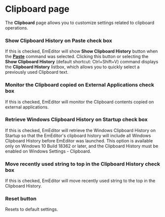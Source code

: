 # Clipboard page

The **Clipboard** page allows you to customize settings related to clipboard
operations.

### Show Clipboard History on Paste check box

If this is checked, EmEditor will show **Show Clipboard History** button when the **[Paste](../../../cmd/edit/edit_paste)** command was selected. Clicking this button or selecting the **Show Clipboard History** (default shortcut: Ctrl+Shift+V) command displays the **Clipboard History** listbox, which allows you to quickly select a previously used Clipboard text.

### Monitor the Clipboard copied on External Applications check box

If this is checked, EmEditor will monitor the Clipboard contents copied on external applications.

### Retrieve Windows Clipboard History on Startup check box

If this is checked, EmEditor will retrieve the Windows Clipboard History on Startup so that the EmEditor's clipboard history will include all Windows Clipboard History before EmEditor was launched. This option is available only on Windows 10 Build 18362 or later, and the Clipboard History must be enabled on Windows Settings - Clipboard.

### Move recently used string to top in the Clipboard History check box

If this is checked, EmEditor will move recently used string to the top in the Clipboard History.

### Reset button

Resets to default settings.


